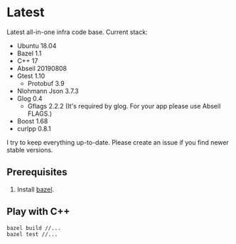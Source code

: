 # Latest

Latest all-in-one infra code base. Current stack:

- Ubuntu 18.04
- Bazel 1.1
- C++ 17
- Abseil 20190808
- Gtest 1.10
  - Protobuf 3.9
- Nlohmann Json 3.7.3
- Glog 0.4
  - Gflags 2.2.2 (It's required by glog. For your app please use Abseil FLAGS.)
- Boost 1.68
- curlpp 0.8.1

I try to keep everything up-to-date. Please create an issue if you find newer
stable versions.

## Prerequisites

1. Install [bazel](https://bazel.build).

## Play with C++

```bash
bazel build //...
bazel test //...
```
